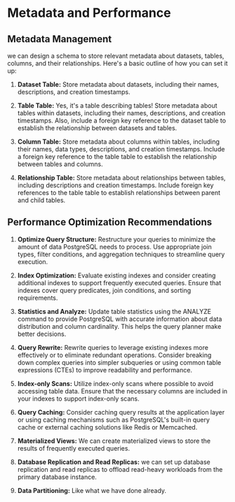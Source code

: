 # Metadata and Performance 
## Metadata Management 
we can design a schema to store relevant metadata about datasets, tables, columns, and their relationships. Here's a basic outline of how you can set it up:

1. **Dataset Table:** Store metadata about datasets, including their names, descriptions, and creation timestamps.

2. **Table Table:** Yes, it's a table describing tables! Store metadata about tables within datasets, including their names, descriptions, and creation timestamps. Also, include a foreign key reference to the dataset table to establish the relationship between datasets and tables.

3. **Column Table:** Store metadata about columns within tables, including their names, data types, descriptions, and creation timestamps. Include a foreign key reference to the table table to establish the relationship between tables and columns.

4. **Relationship Table:** Store metadata about relationships between tables, including descriptions and creation timestamps. Include foreign key references to the table table to establish relationships between parent and child tables.

## Performance Optimization Recommendations 
1. **Optimize Query Structure:** Restructure your queries to minimize the amount of data PostgreSQL needs to process. Use appropriate join types, filter conditions, and aggregation techniques to streamline query execution.

2. **Index Optimization:** Evaluate existing indexes and consider creating additional indexes to support frequently executed queries. Ensure that indexes cover query predicates, join conditions, and sorting requirements.

3. **Statistics and Analyze:** Update table statistics using the ANALYZE command to provide PostgreSQL with accurate information about data distribution and column cardinality. This helps the query planner make better decisions.

4. **Query Rewrite:** Rewrite queries to leverage existing indexes more effectively or to eliminate redundant operations. Consider breaking down complex queries into simpler subqueries or using common table expressions (CTEs) to improve readability and performance.

5. **Index-only Scans:** Utilize index-only scans where possible to avoid accessing table data. Ensure that the necessary columns are included in your indexes to support index-only scans.

6. **Query Caching:** Consider caching query results at the application layer or using caching mechanisms such as PostgreSQL's built-in query cache or external caching solutions like Redis or Memcached.

7. **Materialized Views:** We can create materialized views to store the results of frequently executed queries.

8. **Database Replication and Read Replicas:** we can  set up database replication and read replicas to offload read-heavy workloads from the primary database instance. 

9. **Data Partitioning:** Like what we have done already. 

